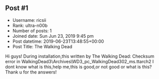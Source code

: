 ## Post #1
- Username: ricsii
- Rank: ultra-n00b
- Number of posts: 1
- Joined date: Sun Jun 23, 2019 9:45 pm
- Post datetime: 2019-06-23T13:48:55+00:00
- Post Title: The Walking Dead

Hi guys! 
During installation,this written by The Walking Dead: Checksum error in WalkingDead3\Archives\WD3_pc_WalkingDead302_ms.ttarch2
I dont know what is this,help me,this is good,or not good or what is this?  Thank u for the answers!
